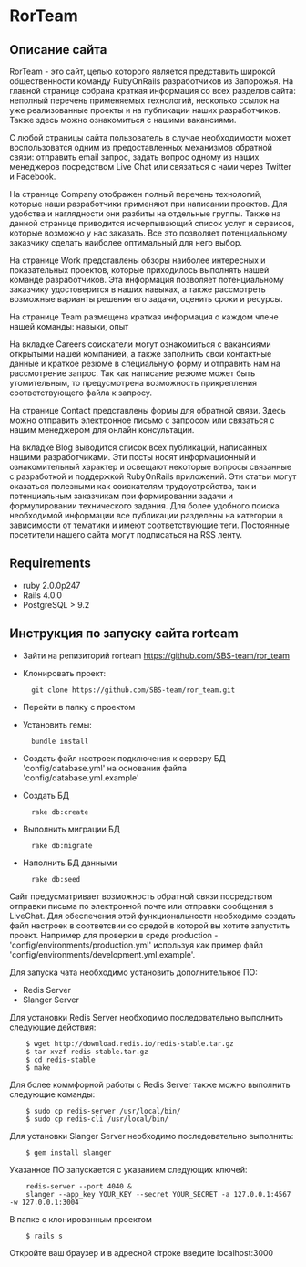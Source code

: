 # RorTeam

## Описание сайта

 RorTeam - это сайт, целью которого является представить широкой общественности команду RubyOnRails разработчиков из Запорожья. На главной странице собрана краткая информация со всех разделов сайта: неполный перечень применяемых технологий, несколько ссылок на уже реализованные проекты и на публикации наших разработчиков. Также здесь можно ознакомиться с нашими вакансиями.

 С любой страницы сайта пользователь в случае необходимости может воспользоватся одним из предоставленных механизмов обратной связи: отправить email запрос, задать вопрос одному из наших менеджеров посредством Live Chat или связаться с нами через Twitter и Facebook.

 На странице Company отображен полный перечень технологий, которые наши разработчики применяют при написании проектов. Для удобства и наглядности они разбиты на отдельные группы. Также на данной странице приводится исчерпывающий список услуг и сервисов, которые возможно у нас заказать. Все это позволяет потенциальному заказчику сделать наиболее оптимальный для него выбор.

 На странице Work представлены обзоры наиболее интересных и показательных проектов, которые приходилось выполнять нашей команде разработчиков. Эта информация позволяет потенциальному заказчику удостоверится в наших навыках, а также рассмотреть возможные варианты решения его задачи, оценить сроки и ресурсы.

 На странице Team размещена краткая информация о каждом члене нашей команды: навыки, опыт

 На вкладке Careers соискатели могут ознакомиться с вакансиями открытыми нашей компанией, а также заполнить свои контактные данные и краткое резюме в специальную форму и отправить нам на рассмотрение запрос. Так как написание резюме может быть утомительным, то предусмотрена возможность прикрепления соответствующего файла к запросу.

 На странице Contact представлены формы для обратной связи. Здесь можно отправить электронное письмо с запросом или связаться с нашим менеджером для онлайн консультации.

 На вкладке Blog выводится список всех публикаций, написанных нашими разработчиками. Эти посты носят информационный и ознакомительный характер и освещают некоторые вопросы связанные с разработкой и поддержкой RubyOnRails приложений. Эти статьи могут оказаться полезными как соискателям трудоустройства, так и потенциальным заказчикам при формировании задачи и формулировании технического задания. Для более удобного поиска необходимой информации все публикации разделены на категории в зависимости от тематики и имеют соответствующие теги. Постоянные посетители нашего сайта могут подписаться на RSS ленту.

## Requirements

  * ruby 2.0.0p247
  * Rails 4.0.0
  * PostgreSQL > 9.2

## Инструкция по запуску сайта rorteam

- Зайти на репизиторий rorteam https://github.com/SBS-team/ror_team
- Клонировать проект:

        git clone https://github.com/SBS-team/ror_team.git

- Перейти в папку с проектом
- Установить гемы:

        bundle install

- Создать файл настроек подключения к серверу БД 'config/database.yml' на основании файла 'config/database.yml.example'
- Создать БД

        rake db:create

- Выполнить миграции БД

        rake db:migrate

- Наполнить БД данными

        rake db:seed

Сайт предусматривает возможность обратной связи посредством отправки письма по электронной почте или отправки сообщения в LiveChat. Для обеспечения этой функциональности необходимо создать файл настроек в соответсвии со средой в которой вы хотите запустить проект. Например для проверки в среде production -  'config/environments/production.yml' используя как пример файл 'config/environments/development.yml.example'.

Для запуска чата необходимо установить дополнительное ПО:
- Redis Server
- Slanger Server

Для установки Redis Server необходимо последовательно выполнить следующие действия:

        $ wget http://download.redis.io/redis-stable.tar.gz
        $ tar xvzf redis-stable.tar.gz
        $ cd redis-stable
        $ make

Для более коммфорной работы с Redis Server также можно выполнить следующие команды:

        $ sudo cp redis-server /usr/local/bin/
        $ sudo cp redis-cli /usr/local/bin/

Для установки Slanger Server необходимо последовательно выполнить:

        $ gem install slanger

Указанное ПО запускается с указанием следующих ключей:

        redis-server --port 4040 &
        slanger --app_key YOUR_KEY --secret YOUR_SECRET -a 127.0.0.1:4567 -w 127.0.0.1:3004

В папке с клонированным проектом

        $ rails s

Откройте ваш браузер и в адресной строке введите localhost:3000


